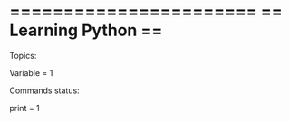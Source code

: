 =======================
==  Learning Python  ==
=======================
Topics:

Variable = 1


Commands status:

print = 1


